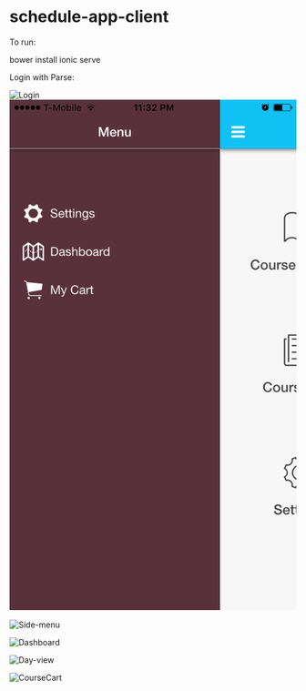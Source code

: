 # schedule-app-client

To run:

bower install
ionic serve


Login with Parse:

![Login](https://github.com/daoanhnhat1995/schedule-app-client/tree/master/screenshots/login.png)
![Side-menu](https://github.com/daoanhnhat1995/schedule-app-client/blob/master/screenshots/sidemenu.PNG)


![Side-menu](schedule-app-client/screenshots/sidemenu.PNG)


![Dashboard](https://github.com/daoanhnhat1995/schedule-app-client/tree/master/screenshots/dash_board.png)


![Day-view](https://github.com/daoanhnhat1995/schedule-app-client/tree/master/screenshots/day_calendar.png)



![CourseCart](https://github.com/daoanhnhat1995/schedule-app-client/tree/master/screenshots/cart.png)

 
